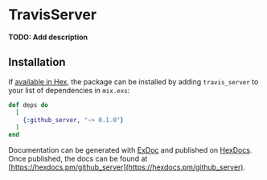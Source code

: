 # TravisServer

**TODO: Add description**

## Installation

If [available in Hex](https://hex.pm/docs/publish), the package can be installed
by adding `travis_server` to your list of dependencies in `mix.exs`:

```elixir
def deps do
  [
    {:github_server, "~> 0.1.0"}
  ]
end
```

Documentation can be generated with [ExDoc](https://github.com/elixir-lang/ex_doc)
and published on [HexDocs](https://hexdocs.pm). Once published, the docs can
be found at [https://hexdocs.pm/github_server](https://hexdocs.pm/github_server).

